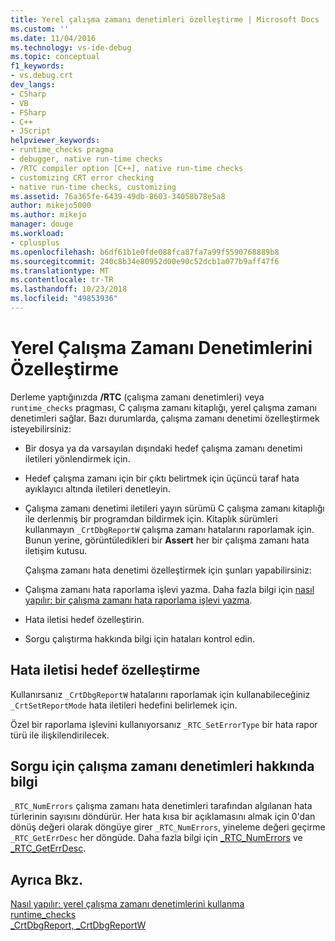 ```yaml
---
title: Yerel çalışma zamanı denetimleri özelleştirme | Microsoft Docs
ms.custom: ''
ms.date: 11/04/2016
ms.technology: vs-ide-debug
ms.topic: conceptual
f1_keywords:
- vs.debug.crt
dev_langs:
- CSharp
- VB
- FSharp
- C++
- JScript
helpviewer_keywords:
- runtime_checks pragma
- debugger, native run-time checks
- /RTC compiler option [C++], native run-time checks
- customizing CRT error checking
- native run-time checks, customizing
ms.assetid: 76a365fe-6439-49db-8603-34058b78e5a8
author: mikejo5000
ms.author: mikejo
manager: douge
ms.workload:
- cplusplus
ms.openlocfilehash: b6df61b1e0fde088fca87fa7a99f5590768889b8
ms.sourcegitcommit: 240c8b34e80952d00e90c52dcb1a077b9aff47f6
ms.translationtype: MT
ms.contentlocale: tr-TR
ms.lasthandoff: 10/23/2018
ms.locfileid: "49853936"
---
```

# <a name="native-run-time-checks-customization"></a>Yerel Çalışma Zamanı Denetimlerini Özelleştirme
Derleme yaptığınızda **/RTC** (çalışma zamanı denetimleri) veya `runtime_checks` pragması, C çalışma zamanı kitaplığı, yerel çalışma zamanı denetimleri sağlar. Bazı durumlarda, çalışma zamanı denetimi özelleştirmek isteyebilirsiniz:  
  
- Bir dosya ya da varsayılan dışındaki hedef çalışma zamanı denetimi iletileri yönlendirmek için.  
  
- Hedef çalışma zamanı için bir çıktı belirtmek için üçüncü taraf hata ayıklayıcı altında iletileri denetleyin.  
  
- Çalışma zamanı denetimi iletileri yayın sürümü C çalışma zamanı kitaplığı ile derlenmiş bir programdan bildirmek için. Kitaplık sürümleri kullanmayın `_CrtDbgReportW` çalışma zamanı hatalarını raporlamak için. Bunun yerine, görüntüledikleri bir **Assert** her bir çalışma zamanı hata iletişim kutusu.  
  
  Çalışma zamanı hata denetimi özelleştirmek için şunları yapabilirsiniz:  
  
- Çalışma zamanı hata raporlama işlevi yazma. Daha fazla bilgi için [nasıl yapılır: bir çalışma zamanı hata raporlama işlevi yazma](../debugger/how-to-write-a-run-time-error-reporting-function.md).  
  
- Hata iletisi hedef özelleştirin.  
  
- Sorgu çalıştırma hakkında bilgi için hataları kontrol edin.  
  
## <a name="customize-the-error-message-destination"></a>Hata iletisi hedef özelleştirme  
 Kullanırsanız `_CrtDbgReportW` hatalarını raporlamak için kullanabileceğiniz `_CrtSetReportMode` hata iletileri hedefini belirlemek için.  
  
 Özel bir raporlama işlevini kullanıyorsanız `_RTC_SetErrorType` bir hata rapor türü ile ilişkilendirilecek.  
  
## <a name="query-for-information-about-run-time-checks"></a>Sorgu için çalışma zamanı denetimleri hakkında bilgi  
 `_RTC_NumErrors` çalışma zamanı hata denetimleri tarafından algılanan hata türlerinin sayısını döndürür. Her hata kısa bir açıklamasını almak için 0'dan dönüş değeri olarak döngüye girer `_RTC_NumErrors`, yineleme değeri geçirme `_RTC_GetErrDesc` her döngüde. Daha fazla bilgi için [_RTC_NumErrors](/cpp/c-runtime-library/reference/rtc-numerrors) ve [_RTC_GetErrDesc](/cpp/c-runtime-library/reference/rtc-geterrdesc).  
  
## <a name="see-also"></a>Ayrıca Bkz.  
 [Nasıl yapılır: yerel çalışma zamanı denetimlerini kullanma](../debugger/how-to-use-native-run-time-checks.md)   
 [runtime_checks](/cpp/preprocessor/runtime-checks)   
 [_CrtDbgReport, _CrtDbgReportW](/cpp/c-runtime-library/reference/crtdbgreport-crtdbgreportw)